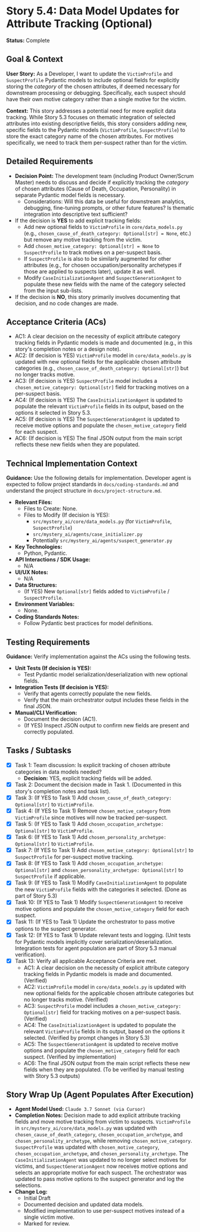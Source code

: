 # Story 5.4: Data Model Updates for Attribute Tracking (Optional)

**Status:** Complete

## Goal & Context

**User Story:** As a Developer, I want to update the `VictimProfile` and `SuspectProfile` Pydantic models to include optional fields for explicitly storing the *category* of the chosen attributes, if deemed necessary for downstream processing or debugging. Specifically, each suspect should have their own motive category rather than a single motive for the victim.

**Context:** This story addresses a potential need for more explicit data tracking. While Story 5.3 focuses on thematic integration of selected attributes into existing descriptive fields, this story considers adding new, specific fields to the Pydantic models (`VictimProfile`, `SuspectProfile`) to store the exact category name of the chosen attributes. For motives specifically, we need to track them per-suspect rather than for the victim.

## Detailed Requirements

- **Decision Point:** The development team (including Product Owner/Scrum Master) needs to discuss and decide if explicitly tracking the *category* of chosen attributes (Cause of Death, Occupation, Personality) in separate Pydantic model fields is necessary.
    -   Considerations: Will this data be useful for downstream analytics, debugging, fine-tuning prompts, or other future features? Is thematic integration into descriptive text sufficient?
- If the decision is **YES** to add explicit tracking fields:
    - Add new optional fields to `VictimProfile` in `core/data_models.py` (e.g., `chosen_cause_of_death_category: Optional[str] = None`, etc.) but remove any motive tracking from the victim.
    - Add `chosen_motive_category: Optional[str] = None` to `SuspectProfile` to track motives on a per-suspect basis.
    - If `SuspectProfile` is also to be similarly augmented for other attributes (e.g., for chosen occupation/personality archetypes if those are applied to suspects later), update it as well.
    - Modify `CaseInitializationAgent` and `SuspectGenerationAgent` to populate these new fields with the name of the category selected from the input sub-lists.
- If the decision is **NO**, this story primarily involves documenting that decision, and no code changes are made.

## Acceptance Criteria (ACs)

- AC1: A clear decision on the necessity of explicit attribute category tracking fields in Pydantic models is made and documented (e.g., in this story's completion notes or a design note).
- AC2: (If decision is YES) `VictimProfile` model in `core/data_models.py` is updated with new optional fields for the applicable chosen attribute categories (e.g., `chosen_cause_of_death_category: Optional[str]`) but no longer tracks motive.
- AC3: (If decision is YES) `SuspectProfile` model includes a `chosen_motive_category: Optional[str]` field for tracking motives on a per-suspect basis.
- AC4: (If decision is YES) The `CaseInitializationAgent` is updated to populate the relevant `VictimProfile` fields in its output, based on the options it selected in Story 5.3.
- AC5: (If decision is YES) The `SuspectGenerationAgent` is updated to receive motive options and populate the `chosen_motive_category` field for each suspect.
- AC6: (If decision is YES) The final JSON output from the main script reflects these new fields when they are populated.

## Technical Implementation Context

**Guidance:** Use the following details for implementation. Developer agent is expected to follow project standards in `docs/coding-standards.md` and understand the project structure in `docs/project-structure.md`.

- **Relevant Files:**
  - Files to Create: None.
  - Files to Modify (If decision is YES):
    - `src/mystery_ai/core/data_models.py` (for `VictimProfile`, `SuspectProfile`)
    - `src/mystery_ai/agents/case_initializer.py`
    - Potentially `src/mystery_ai/agents/suspect_generator.py`
- **Key Technologies:**
  - Python, Pydantic.
- **API Interactions / SDK Usage:**
  - N/A
- **UI/UX Notes:**
  - N/A
- **Data Structures:**
  - (If YES) New `Optional[str]` fields added to `VictimProfile` / `SuspectProfile`.
- **Environment Variables:**
  - None.
- **Coding Standards Notes:**
  - Follow Pydantic best practices for model definitions.

## Testing Requirements

**Guidance:** Verify implementation against the ACs using the following tests.

- **Unit Tests (If decision is YES):**
  - Test Pydantic model serialization/deserialization with new optional fields.
- **Integration Tests (If decision is YES):**
  - Verify that agents correctly populate the new fields.
  - Verify that the main orchestrator output includes these fields in the final JSON.
- **Manual/CLI Verification:**
  - Document the decision (AC1).
  - (If YES) Inspect JSON output to confirm new fields are present and correctly populated.

## Tasks / Subtasks

- [x] Task 1: Team discussion: Is explicit tracking of chosen attribute categories in data models needed?
  - **Decision:** YES, explicit tracking fields will be added.
- [x] Task 2: Document the decision made in Task 1. (Documented in this story's completion notes and task list).
- [x] Task 3: (If YES to Task 1) Add `chosen_cause_of_death_category: Optional[str]` to `VictimProfile`.
- [x] Task 4: (If YES to Task 1) Remove `chosen_motive_category` from `VictimProfile` since motives will now be tracked per-suspect.
- [x] Task 5: (If YES to Task 1) Add `chosen_occupation_archetype: Optional[str]` to `VictimProfile`.
- [x] Task 6: (If YES to Task 1) Add `chosen_personality_archetype: Optional[str]` to `VictimProfile`.
- [x] Task 7: (If YES to Task 1) Add `chosen_motive_category: Optional[str]` to `SuspectProfile` for per-suspect motive tracking.
- [x] Task 8: (If YES to Task 1) Add `chosen_occupation_archetype: Optional[str]` and `chosen_personality_archetype: Optional[str]` to `SuspectProfile` if applicable.
- [x] Task 9: (If YES to Task 1) Modify `CaseInitializationAgent` to populate the new `VictimProfile` fields with the categories it selected. (Done as part of Story 5.3)
- [x] Task 10: (If YES to Task 1) Modify `SuspectGenerationAgent` to receive motive options and populate the `chosen_motive_category` field for each suspect.
- [x] Task 11: (If YES to Task 1) Update the orchestrator to pass motive options to the suspect generator.
- [x] Task 12: (If YES to Task 1) Update relevant tests and logging. (Unit tests for Pydantic models implicitly cover serialization/deserialization. Integration tests for agent population are part of Story 5.3 manual verification).
- [x] Task 13: Verify all applicable Acceptance Criteria are met.
  - AC1: A clear decision on the necessity of explicit attribute category tracking fields in Pydantic models is made and documented. (Verified)
  - AC2: `VictimProfile` model in `core/data_models.py` is updated with new optional fields for the applicable chosen attribute categories but no longer tracks motive. (Verified)
  - AC3: `SuspectProfile` model includes a `chosen_motive_category: Optional[str]` field for tracking motives on a per-suspect basis. (Verified)
  - AC4: The `CaseInitializationAgent` is updated to populate the relevant `VictimProfile` fields in its output, based on the options it selected. (Verified by prompt changes in Story 5.3)
  - AC5: The `SuspectGenerationAgent` is updated to receive motive options and populate the `chosen_motive_category` field for each suspect. (Verified by implementation)
  - AC6: The final JSON output from the main script reflects these new fields when they are populated. (To be verified by manual testing with Story 5.3 outputs)

## Story Wrap Up (Agent Populates After Execution)

- **Agent Model Used:** `Claude 3.7 Sonnet (via Cursor)`
- **Completion Notes:** Decision made to add explicit attribute tracking fields and move motive tracking from victim to suspects. `VictimProfile` in `src/mystery_ai/core/data_models.py` was updated with `chosen_cause_of_death_category`, `chosen_occupation_archetype`, and `chosen_personality_archetype`, while removing `chosen_motive_category`. `SuspectProfile` was updated with `chosen_motive_category`, `chosen_occupation_archetype`, and `chosen_personality_archetype`. The `CaseInitializationAgent` was updated to no longer select motives for victims, and `SuspectGenerationAgent` now receives motive options and selects an appropriate motive for each suspect. The orchestrator was updated to pass motive options to the suspect generator and log the selections.
- **Change Log:**
  - Initial Draft
  - Documented decision and updated data models.
  - Modified implementation to use per-suspect motives instead of a single victim motive.
  - Marked for review. 